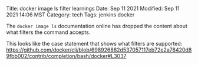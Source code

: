 Title: docker image ls filter learnings
Date: Sep 11 2021
Modified: Sep 11 2021 14:06 MST
Category: tech
Tags: jenkins docker

The `docker image ls` documentation online has dropped the content about what filters the command accepts.

This looks like the case statement that shows what filters are supported: https://github.com/docker/cli/blob/698926882d537057117eb72e2a78420d89fbb002/contrib/completion/bash/docker#L3037

